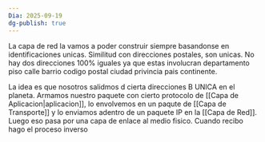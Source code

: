 ```yaml
---
Dia: 2025-09-19
dg-publish: true
---
```

La capa de red la vamos a poder construir siempre basandonse en identificaciones unicas. Similitud con direcciones postales, son unicas. No hay dos direcciones 100% iguales ya que estas involucran departamento piso calle barrio codigo postal ciudad privincia pais continente. 

La idea es que nosotros salidmos d cierta direcciones B UNICA en el planeta. Armamos nuestro paquete con cierto protocolo de [[Capa de Aplicacion|aplicacion]], lo envolvemos en un paqute de [[Capa de Transporte]] y lo enviamos adentro de un paquete IP en la [[Capa de Red]]. Luego eso pasa por una capa de enlace al medio fisico. Cuando recibo hago el proceso inverso